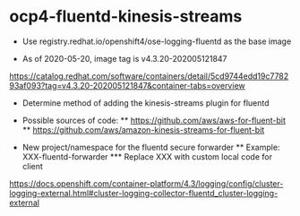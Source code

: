 # ocp4-fluentd-kinesis-streams

* Use registry.redhat.io/openshift4/ose-logging-fluentd as the base image

* As of 2020-05-20, image tag is v4.3.20-202005121847

https://catalog.redhat.com/software/containers/detail/5cd9744edd19c778293af093?tag=v4.3.20-202005121847&container-tabs=overview

* Determine method of adding the kinesis-streams plugin for fluentd

* Possible sources of code:
** https://github.com/aws/aws-for-fluent-bit
** https://github.com/aws/amazon-kinesis-streams-for-fluent-bit

* New project/namespace for the fluentd secure forwarder
** Example:  XXX-fluentd-forwarder
*** Replace XXX with custom local code for client

https://docs.openshift.com/container-platform/4.3/logging/config/cluster-logging-external.html#cluster-logging-collector-fluentd_cluster-logging-external
